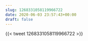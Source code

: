 ```yaml
---
slug: 1268331058119966722
date: 2020-06-03 23:57:43+00:00
draft: false
---
```


{{< tweet 1268331058119966722 >}}
